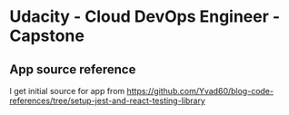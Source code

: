 # Udacity - Cloud DevOps Engineer - Capstone

## App source reference
I get initial source for app from https://github.com/Yvad60/blog-code-references/tree/setup-jest-and-react-testing-library